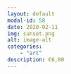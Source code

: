 ```yaml
---
layout: default
modal-id: 58
date: 2020-02-11
img: sunset.png
alt: image-alt
categories:
    - "art"
description: €6,00
---
```

